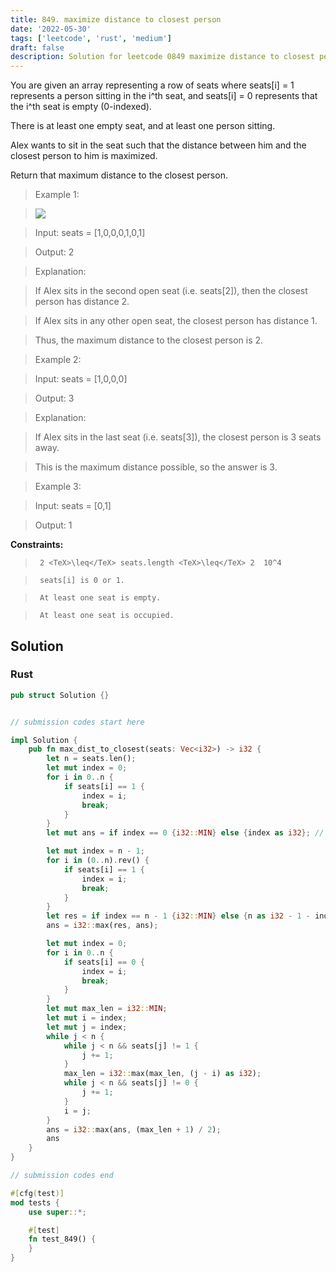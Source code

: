 ```yaml
---
title: 849. maximize distance to closest person
date: '2022-05-30'
tags: ['leetcode', 'rust', 'medium']
draft: false
description: Solution for leetcode 0849 maximize distance to closest person
---
```


 

  You are given an array representing a row of seats where seats[i] <TeX>=</TeX> 1 represents a person sitting in the i^th seat, and seats[i] <TeX>=</TeX> 0 represents that the i^th seat is empty (0-indexed).

  There is at least one empty seat, and at least one person sitting.

  Alex wants to sit in the seat such that the distance between him and the closest person to him is maximized. 

  Return that maximum distance to the closest person.

   

 >   Example 1:

 >   ![](https://assets.leetcode.com/uploads/2020/09/10/distance.jpg)

 >   Input: seats <TeX>=</TeX> [1,0,0,0,1,0,1]

 >   Output: 2

 >   Explanation: 

 >   If Alex sits in the second open seat (i.e. seats[2]), then the closest person has distance 2.

 >   If Alex sits in any other open seat, the closest person has distance 1.

 >   Thus, the maximum distance to the closest person is 2.

  

 >   Example 2:

  

 >   Input: seats <TeX>=</TeX> [1,0,0,0]

 >   Output: 3

 >   Explanation: 

 >   If Alex sits in the last seat (i.e. seats[3]), the closest person is 3 seats away.

 >   This is the maximum distance possible, so the answer is 3.

  

 >   Example 3:

  

 >   Input: seats <TeX>=</TeX> [0,1]

 >   Output: 1

  

   

  **Constraints:**

  

 >   	2 <TeX>\leq</TeX> seats.length <TeX>\leq</TeX> 2  10^4

 >   	seats[i] is 0 or 1.

 >   	At least one seat is empty.

 >   	At least one seat is occupied.


## Solution
### Rust
```rust
pub struct Solution {}


// submission codes start here

impl Solution {
    pub fn max_dist_to_closest(seats: Vec<i32>) -> i32 {
        let n = seats.len();
        let mut index = 0;
        for i in 0..n {
            if seats[i] == 1 {
                index = i;
                break;
            }
        }
        let mut ans = if index == 0 {i32::MIN} else {index as i32}; // if seat on the index 0.

        let mut index = n - 1;
        for i in (0..n).rev() {
            if seats[i] == 1 {
                index = i;
                break;
            }
        }
        let res = if index == n - 1 {i32::MIN} else {n as i32 - 1 - index as i32}; // if seat on the index 0.
        ans = i32::max(res, ans);

        let mut index = 0;
        for i in 0..n {
            if seats[i] == 0 {
                index = i;
                break;
            }
        }
        let mut max_len = i32::MIN;
        let mut i = index;
        let mut j = index;
        while j < n {
            while j < n && seats[j] != 1 {
                j += 1;
            }
            max_len = i32::max(max_len, (j - i) as i32);
            while j < n && seats[j] != 0 {
                j += 1;
            }
            i = j;
        }
        ans = i32::max(ans, (max_len + 1) / 2);
        ans
    }
}

// submission codes end

#[cfg(test)]
mod tests {
    use super::*;

    #[test]
    fn test_849() {
    }
}

```
